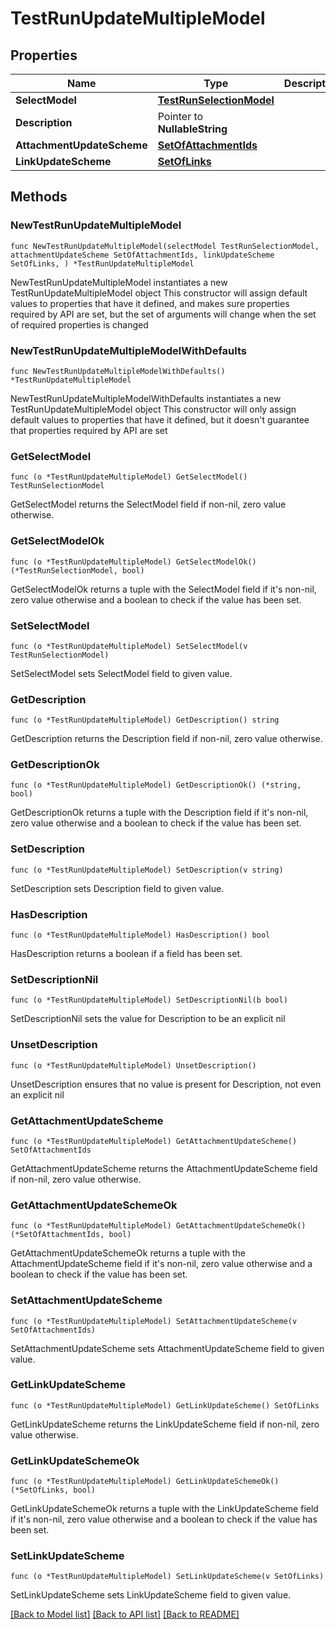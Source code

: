 # TestRunUpdateMultipleModel

## Properties

Name | Type | Description | Notes
------------ | ------------- | ------------- | -------------
**SelectModel** | [**TestRunSelectionModel**](TestRunSelectionModel.md) |  | 
**Description** | Pointer to **NullableString** |  | [optional] 
**AttachmentUpdateScheme** | [**SetOfAttachmentIds**](SetOfAttachmentIds.md) |  | 
**LinkUpdateScheme** | [**SetOfLinks**](SetOfLinks.md) |  | 

## Methods

### NewTestRunUpdateMultipleModel

`func NewTestRunUpdateMultipleModel(selectModel TestRunSelectionModel, attachmentUpdateScheme SetOfAttachmentIds, linkUpdateScheme SetOfLinks, ) *TestRunUpdateMultipleModel`

NewTestRunUpdateMultipleModel instantiates a new TestRunUpdateMultipleModel object
This constructor will assign default values to properties that have it defined,
and makes sure properties required by API are set, but the set of arguments
will change when the set of required properties is changed

### NewTestRunUpdateMultipleModelWithDefaults

`func NewTestRunUpdateMultipleModelWithDefaults() *TestRunUpdateMultipleModel`

NewTestRunUpdateMultipleModelWithDefaults instantiates a new TestRunUpdateMultipleModel object
This constructor will only assign default values to properties that have it defined,
but it doesn't guarantee that properties required by API are set

### GetSelectModel

`func (o *TestRunUpdateMultipleModel) GetSelectModel() TestRunSelectionModel`

GetSelectModel returns the SelectModel field if non-nil, zero value otherwise.

### GetSelectModelOk

`func (o *TestRunUpdateMultipleModel) GetSelectModelOk() (*TestRunSelectionModel, bool)`

GetSelectModelOk returns a tuple with the SelectModel field if it's non-nil, zero value otherwise
and a boolean to check if the value has been set.

### SetSelectModel

`func (o *TestRunUpdateMultipleModel) SetSelectModel(v TestRunSelectionModel)`

SetSelectModel sets SelectModel field to given value.


### GetDescription

`func (o *TestRunUpdateMultipleModel) GetDescription() string`

GetDescription returns the Description field if non-nil, zero value otherwise.

### GetDescriptionOk

`func (o *TestRunUpdateMultipleModel) GetDescriptionOk() (*string, bool)`

GetDescriptionOk returns a tuple with the Description field if it's non-nil, zero value otherwise
and a boolean to check if the value has been set.

### SetDescription

`func (o *TestRunUpdateMultipleModel) SetDescription(v string)`

SetDescription sets Description field to given value.

### HasDescription

`func (o *TestRunUpdateMultipleModel) HasDescription() bool`

HasDescription returns a boolean if a field has been set.

### SetDescriptionNil

`func (o *TestRunUpdateMultipleModel) SetDescriptionNil(b bool)`

 SetDescriptionNil sets the value for Description to be an explicit nil

### UnsetDescription
`func (o *TestRunUpdateMultipleModel) UnsetDescription()`

UnsetDescription ensures that no value is present for Description, not even an explicit nil
### GetAttachmentUpdateScheme

`func (o *TestRunUpdateMultipleModel) GetAttachmentUpdateScheme() SetOfAttachmentIds`

GetAttachmentUpdateScheme returns the AttachmentUpdateScheme field if non-nil, zero value otherwise.

### GetAttachmentUpdateSchemeOk

`func (o *TestRunUpdateMultipleModel) GetAttachmentUpdateSchemeOk() (*SetOfAttachmentIds, bool)`

GetAttachmentUpdateSchemeOk returns a tuple with the AttachmentUpdateScheme field if it's non-nil, zero value otherwise
and a boolean to check if the value has been set.

### SetAttachmentUpdateScheme

`func (o *TestRunUpdateMultipleModel) SetAttachmentUpdateScheme(v SetOfAttachmentIds)`

SetAttachmentUpdateScheme sets AttachmentUpdateScheme field to given value.


### GetLinkUpdateScheme

`func (o *TestRunUpdateMultipleModel) GetLinkUpdateScheme() SetOfLinks`

GetLinkUpdateScheme returns the LinkUpdateScheme field if non-nil, zero value otherwise.

### GetLinkUpdateSchemeOk

`func (o *TestRunUpdateMultipleModel) GetLinkUpdateSchemeOk() (*SetOfLinks, bool)`

GetLinkUpdateSchemeOk returns a tuple with the LinkUpdateScheme field if it's non-nil, zero value otherwise
and a boolean to check if the value has been set.

### SetLinkUpdateScheme

`func (o *TestRunUpdateMultipleModel) SetLinkUpdateScheme(v SetOfLinks)`

SetLinkUpdateScheme sets LinkUpdateScheme field to given value.



[[Back to Model list]](../README.md#documentation-for-models) [[Back to API list]](../README.md#documentation-for-api-endpoints) [[Back to README]](../README.md)


